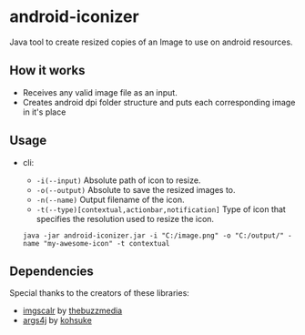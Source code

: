 # android-iconizer
Java tool to create resized copies of an Image to use on android resources.

## How it works

- Receives any valid image file as an input.
- Creates android dpi folder structure and puts each corresponding image in it's place

## Usage

- cli:

    - ```-i(--input)```     Absolute path of icon to resize.
    - ```-o(--output)```    Absolute to save the resized images to.
    - ```-n(--name)```      Output filename of the icon.
    - ```-t(--type)[contextual,actionbar,notification]``` Type of icon that specifies the resolution used to resize the icon.

    ```
    java -jar android-iconizer.jar -i "C:/image.png" -o "C:/output/" -name "my-awesome-icon" -t contextual
    ```


## Dependencies

Special thanks to the creators of these libraries:

- [imgscalr](https://github.com/thebuzzmedia/imgscalr) by [thebuzzmedia](https://github.com/thebuzzmedia/)
- [args4j](https://github.com/kohsuke/args4j) by [kohsuke](https://github.com/kohsuke/args4j)

